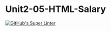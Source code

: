 # Unit2-05-HTML-Salary
[![GitHub's Super Linter](https://github.com/ICS20-Programming-davidu/Unit2-05-HTML-Salary/workflows/GitHub's%20Super%20Linter/badge.svg)](https://github.com/ICS20-Programming-davidu/Unit2-05-HTML-Salary/actions)



